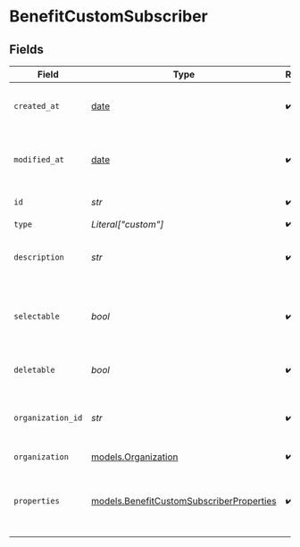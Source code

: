 # BenefitCustomSubscriber


## Fields

| Field                                                                                      | Type                                                                                       | Required                                                                                   | Description                                                                                |
| ------------------------------------------------------------------------------------------ | ------------------------------------------------------------------------------------------ | ------------------------------------------------------------------------------------------ | ------------------------------------------------------------------------------------------ |
| `created_at`                                                                               | [date](https://docs.python.org/3/library/datetime.html#date-objects)                       | :heavy_check_mark:                                                                         | Creation timestamp of the object.                                                          |
| `modified_at`                                                                              | [date](https://docs.python.org/3/library/datetime.html#date-objects)                       | :heavy_check_mark:                                                                         | Last modification timestamp of the object.                                                 |
| `id`                                                                                       | *str*                                                                                      | :heavy_check_mark:                                                                         | The ID of the benefit.                                                                     |
| `type`                                                                                     | *Literal["custom"]*                                                                        | :heavy_check_mark:                                                                         | N/A                                                                                        |
| `description`                                                                              | *str*                                                                                      | :heavy_check_mark:                                                                         | The description of the benefit.                                                            |
| `selectable`                                                                               | *bool*                                                                                     | :heavy_check_mark:                                                                         | Whether the benefit is selectable when creating a product.                                 |
| `deletable`                                                                                | *bool*                                                                                     | :heavy_check_mark:                                                                         | Whether the benefit is deletable.                                                          |
| `organization_id`                                                                          | *str*                                                                                      | :heavy_check_mark:                                                                         | The ID of the organization owning the benefit.                                             |
| `organization`                                                                             | [models.Organization](../models/organization.md)                                           | :heavy_check_mark:                                                                         | N/A                                                                                        |
| `properties`                                                                               | [models.BenefitCustomSubscriberProperties](../models/benefitcustomsubscriberproperties.md) | :heavy_check_mark:                                                                         | Properties available to subscribers for a benefit of type `custom`.                        |